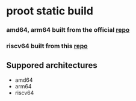 # proot static build

### amd64, arm64 built from the official [repo](https://github.com/proot-me/proot)
### riscv64 built from this [repo](https://github.com/Jer6y/proot)

## Suppored architectures

- amd64
- arm64
- riscv64
